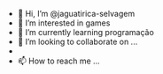 - 👋 Hi, I’m @jaguatirica-selvagem
- 👀 I’m interested in games
- 🌱 I’m currently learning programação
- 💞️ I’m looking to collaborate on ...
-
- 📫 How to reach me ...

<!---
jaguatirica-selvagem/jaguatirica-selvagem is a ✨ special ✨ repository because its `README.md` (this file) appears on your GitHub profile.
You can click the Preview link to take a look at your changes.
--->
